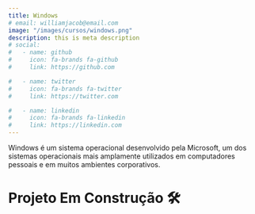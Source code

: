 ```yaml
---
title: Windows
# email: williamjacob@email.com
image: "/images/cursos/windows.png"
description: this is meta description
# social:
#   - name: github
#     icon: fa-brands fa-github
#     link: https://github.com

#   - name: twitter
#     icon: fa-brands fa-twitter
#     link: https://twitter.com

#   - name: linkedin
#     icon: fa-brands fa-linkedin
#     link: https://linkedin.com
---
```


<!-- Descrição Card -->
 Windows é um sistema operacional desenvolvido pela Microsoft, um dos sistemas operacionais mais amplamente utilizados em computadores pessoais e em muitos ambientes corporativos. 

<!-- Descrição Page -->
# Projeto Em Construção 🛠️
